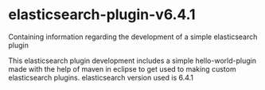# elasticsearch-plugin-v6.4.1
Containing information regarding the development of a simple elasticsearch plugin 


This elasticsearch plugin development includes a simple hello-world-plugin made with the help of maven in eclipse to get used to making custom elasticsearch plugins.
elasticsearch version used is 6.4.1

